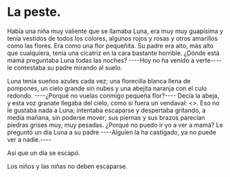 # La peste.

Había una niña muy valiente que se llamaba Luna, era muy muy guapísima y tenía vestidos de todos los colores, algunos rojos y rosas y otros amarillos como las flores. Era como una flor pequeñita. 
Su padre era alto, más alto que cualquiera, tenía una cicatriz en la cara bastante horrible. ¿Dónde está mamá preguntaba Luna todas las noches? ----Hoy no ha venido a verte---- le contestaba su padre mirando al suelo. 

Luna tenía sueños azules cada vez; una florecilla blanca llena de pompones, un cielo grande sin nubes y una abejita naranja con el culo redondo. ----¿Porqué no vuelas conmigo pequeña flor?---- Decía la abeja, y esta voz granate llegaba del cielo, como si fuera un vendaval: <<las flores son bonitas y se quedan quietas>>. Eso no le gustaba nada a Luna; intentaba escaparse y despertaba gritando, a media mañana, sin poderse mover; sus piernas y sus brazos parecían piedras grises muy, muy pesadas. ¿Porqué no puedo ir yo a ver a mamá? Le preguntó un día Luna a su padre ----Alguien la ha castigado, ya no puede ver a nadie.----

Así que un día se escapó.

Los niños y las niñas no deben escaparse. 


